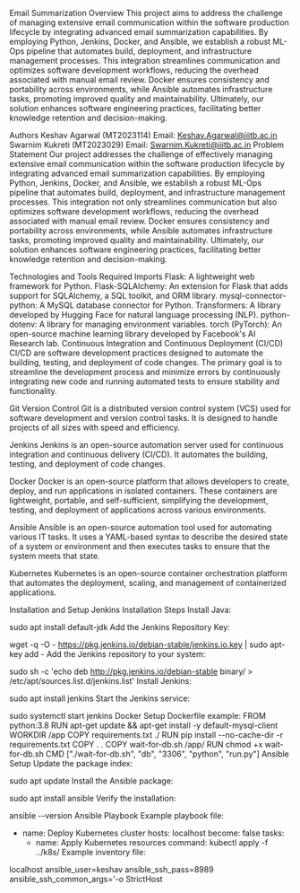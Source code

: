 Email Summarization
Overview
This project aims to address the challenge of managing extensive email communication within the software production lifecycle by integrating advanced email summarization capabilities. By employing Python, Jenkins, Docker, and Ansible, we establish a robust ML-Ops pipeline that automates build, deployment, and infrastructure management processes. This integration streamlines communication and optimizes software development workflows, reducing the overhead associated with manual email review. Docker ensures consistency and portability across environments, while Ansible automates infrastructure tasks, promoting improved quality and maintainability. Ultimately, our solution enhances software engineering practices, facilitating better knowledge retention and decision-making.

Authors
Keshav Agarwal (MT2023114)
Email: Keshav.Agarwal@iiitb.ac.in
Swarnim Kukreti (MT2023029)
Email: Swarnim.Kukreti@iiitb.ac.in
Problem Statement
Our project addresses the challenge of effectively managing extensive email communication within the software production lifecycle by integrating advanced email summarization capabilities. By employing Python, Jenkins, Docker, and Ansible, we establish a robust ML-Ops pipeline that automates build, deployment, and infrastructure management processes. This integration not only streamlines communication but also optimizes software development workflows, reducing the overhead associated with manual email review. Docker ensures consistency and portability across environments, while Ansible automates infrastructure tasks, promoting improved quality and maintainability. Ultimately, our solution enhances software engineering practices, facilitating better knowledge retention and decision-making.

Technologies and Tools
Required Imports
Flask: A lightweight web framework for Python.
Flask-SQLAlchemy: An extension for Flask that adds support for SQLAlchemy, a SQL toolkit, and ORM library.
mysql-connector-python: A MySQL database connector for Python.
Transformers: A library developed by Hugging Face for natural language processing (NLP).
python-dotenv: A library for managing environment variables.
torch (PyTorch): An open-source machine learning library developed by Facebook's AI Research lab.
Continuous Integration and Continuous Deployment (CI/CD)
CI/CD are software development practices designed to automate the building, testing, and deployment of code changes. The primary goal is to streamline the development process and minimize errors by continuously integrating new code and running automated tests to ensure stability and functionality.

Git Version Control
Git is a distributed version control system (VCS) used for software development and version control tasks. It is designed to handle projects of all sizes with speed and efficiency.

Jenkins
Jenkins is an open-source automation server used for continuous integration and continuous delivery (CI/CD). It automates the building, testing, and deployment of code changes.

Docker
Docker is an open-source platform that allows developers to create, deploy, and run applications in isolated containers. These containers are lightweight, portable, and self-sufficient, simplifying the development, testing, and deployment of applications across various environments.

Ansible
Ansible is an open-source automation tool used for automating various IT tasks. It uses a YAML-based syntax to describe the desired state of a system or environment and then executes tasks to ensure that the system meets that state.

Kubernetes
Kubernetes is an open-source container orchestration platform that automates the deployment, scaling, and management of containerized applications.

Installation and Setup
Jenkins Installation Steps
Install Java:

sudo apt install default-jdk
Add the Jenkins Repository Key:

wget -q -O - https://pkg.jenkins.io/debian-stable/jenkins.io.key | sudo apt-key add -
Add the Jenkins repository to your system:

sudo sh -c 'echo deb http://pkg.jenkins.io/debian-stable binary/ > /etc/apt/sources.list.d/jenkins.list'
Install Jenkins:

sudo apt install jenkins
Start the Jenkins service:

sudo systemctl start jenkins
Docker Setup
Dockerfile example:
FROM python:3.8
RUN apt-get update && apt-get install -y default-mysql-client
WORKDIR /app
COPY requirements.txt ./
RUN pip install --no-cache-dir -r requirements.txt
COPY . .
COPY wait-for-db.sh /app/
RUN chmod +x wait-for-db.sh
CMD ["./wait-for-db.sh", "db", "3306", "python", "run.py"]
Ansible Setup
Update the package index:

sudo apt update
Install the Ansible package:

sudo apt install ansible
Verify the installation:

ansible --version
Ansible Playbook
Example playbook file:

- name: Deploy Kubernetes cluster
  hosts: localhost
  become: false
  tasks:
    - name: Apply Kubernetes resources
      command: kubectl apply -f ../k8s/
Example inventory file:

localhost ansible_user=keshav ansible_ssh_pass=8989 ansible_ssh_common_args='-o StrictHost
